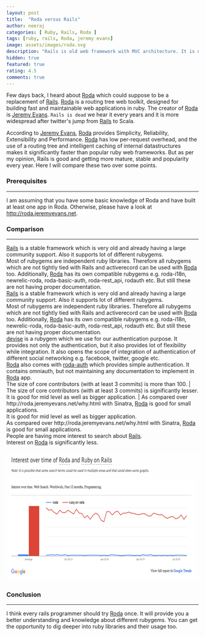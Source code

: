 ```yaml
---
layout: post
title:  "Roda versus Rails"
author: neeraj
categories: [ Ruby, Rails, Roda ]
tags: [ruby, rails, Roda, jeremy evans]
image: assets/images/roda.svg
description: "Rails is old web framework with MVC architecture. It is more stable, mature and popular. Roda is relatively new and claims to be a substitute of Rails. Is it really better than Rails?"
hidden: true
featured: true
rating: 4.5
comments: true
---
```


Few days back, I heard about [Roda](http://roda.jeremyevans.net/) which could suppose to be a replacement of [Rails](guides.rubyonrails.org). [Roda](http://roda.jeremyevans.net/) is a routing tree web toolkit, designed for building fast and maintainable web applications in ruby. The creator of [Roda](http://roda.jeremyevans.net/) is [Jeremy Evans](https://github.com/jeremyevans). ```Rails is dead``` we hear it every years and it is more widespread after twitter's jump from [Rails](guides.rubyonrails.org) to Scala. 

According to [Jeremy Evans](https://github.com/jeremyevans), [Roda](http://roda.jeremyevans.net/) provides Simplicity, Reliability, Extensibility and Performance. [Roda](http://roda.jeremyevans.net/) has low per-request overhead, and the use of a routing tree and intelligent caching of internal datastructures makes it significantly faster than popular ruby web frameworks. But as per my opinion, Rails is good and getting more mature, stable and popularity every year. Here I will compare these two over some points.

### Prerequisites
---
I am assuming that you have some basic knowledge of Roda and have built at least one app in Roda. Otherwise, please have a look at http://roda.jeremyevans.net.

### Comparison
---

<div class="row">
	<div class="col-md-6">
		<a href="guides.rubyonrails.org">Rails</a> is a stable framework which is very old and already having a large community support. Also it supports lot of different rubygems.
	</div>
	<div class="col-md-6">
		Most of rubygems are independent ruby libraries. Therefore all rubygems which are not tightly tied with Rails and activerecord can be used with <a href="http://roda.jeremyevans.net">Roda</a> too. Additionally, <a href="http://roda.jeremyevans.net">Roda</a> has its own compatible rubygems e.g. roda-i18n, newrelic-roda, roda-basic-auth, roda-rest_api, rodauth etc. But still these are not having proper documentation.
	</div>
</div>
<div class="row">
	<div class="col-md-6">
		<a href="guides.rubyonrails.org">Rails</a> is a stable framework which is very old and already having a large community support. Also it supports lot of different rubygems.
	</div>
	<div class="col-md-6">
		Most of rubygems are independent ruby libraries. Therefore all rubygems which are not tightly tied with Rails and activerecord can be used with <a href="http://roda.jeremyevans.net">Roda</a> too. Additionally, <a href="http://roda.jeremyevans.net">Roda</a> has its own compatible rubygems e.g. roda-i18n, newrelic-roda, roda-basic-auth, roda-rest_api, rodauth etc. But still these are not having proper documentation.
	</div>
</div>
<div class="row">
	<div class="col-md-6">
		<a href="https://github.com/plataformatec/devise">devise</a> is a rubygem which we use for our authentication purpose. It provides not only the authentication, but it also provides lot of flexibility while integration. It also opens the scope of integration of authentication of different social networking e.g. facebook, twitter, google etc.
	</div>
	<div class="col-md-6">
		<a href="http://roda.jeremyevans.net">Roda</a> also comes with <a href="https://github.com/beno/roda-auth">roda-auth</a> which provides simple authentication. It contains omniauth, but not maintaining any documentation to implement in <a href="http://roda.jeremyevans.net">Roda</a> app.
	</div>
</div>
<div class="row">
	<div class="col-md-6">
		The size of core contributors (with at least 3 commits) is more than 100. | The size of core contributors (with at least 3 commits) is significantly lesser. 
	</div>
	<div class="col-md-6">
		It is good for mid level as well as bigger application. | As compared over http://roda.jeremyevans.net/why.html with Sinatra, <a href="http://roda.jeremyevans.net">Roda</a> is good for small applications.
	</div>
</div>
<div class="row">
	<div class="col-md-6">
		It is good for mid level as well as bigger application.
	</div>
	<div class="col-md-6">
		As compared over http://roda.jeremyevans.net/why.html with Sinatra, <a href="http://roda.jeremyevans.net">Roda</a> is good for small applications.
	</div>
</div>
<div class="row">
	<div class="col-md-6">
		People are having more interest to search about <a href="guides.rubyonrails.org">Rails</a>.
	</div>
	<div class="col-md-6">
		Interest on <a href="http://roda.jeremyevans.net">Roda</a> is significantly less.
	</div>
</div>
<br />
<img src="/assets/images/roda-vs-rails.png" alt="Interest over time of Roda and Ruby on Rails" width="740" height="338" class='img-responsive'>


### Conclusion
---
I think every rails programmer should try [Roda](http://roda.jeremyevans.net/) once. It will provide you a better understanding and knowledge about different rubygems. You can get the opportunity to dig deeper into ruby libraries and their usage too. 
